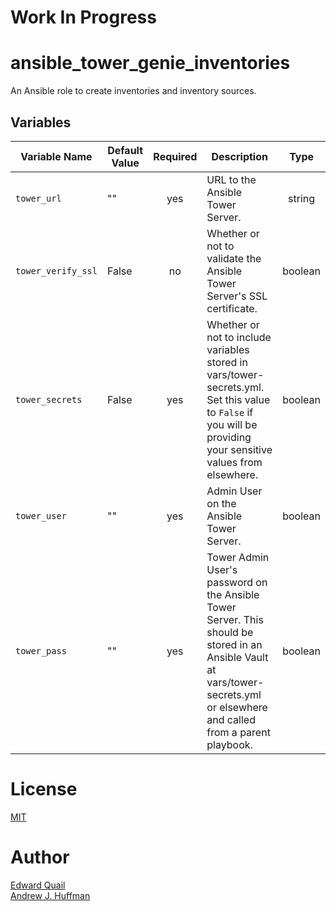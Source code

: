 # Work In Progress
# ansible_tower_genie_inventories
An Ansible role to create inventories and inventory sources.


## Variables
| Variable Name | Default Value | Required | Description | Type |
|---|---|:---:|---|:---:|
|`tower_url`|""|yes|URL to the Ansible Tower Server.| string |
|`tower_verify_ssl`|False|no|Whether or not to validate the Ansible Tower Server's SSL certificate.| boolean |
|`tower_secrets`|False|yes|Whether or not to include variables stored in vars/tower-secrets.yml.  Set this value to `False` if you will be providing your sensitive values from elsewhere.| boolean |
|`tower_user`|""|yes|Admin User on the Ansible Tower Server.| boolean |
|`tower_pass`|""|yes|Tower Admin User's password on the Ansible Tower Server.  This should be stored in an Ansible Vault at vars/tower-secrets.yml or elsewhere and called from a parent playbook.| boolean |

# License
[MIT](LICENSE)

# Author
[Edward Quail](mailto:equail@redhat.com)  
[Andrew J. Huffman](https://github.com/ahuffman)
